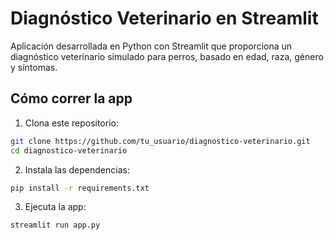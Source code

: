 
# Diagnóstico Veterinario en Streamlit

Aplicación desarrollada en Python con Streamlit que proporciona un diagnóstico veterinario simulado para perros, basado en edad, raza, género y síntomas.

## Cómo correr la app

1. Clona este repositorio:
```bash
git clone https://github.com/tu_usuario/diagnostico-veterinario.git
cd diagnostico-veterinario
```

2. Instala las dependencias:
```bash
pip install -r requirements.txt
```

3. Ejecuta la app:
```bash
streamlit run app.py
```
